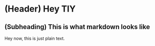 # (Header) Hey TIY

## (Subheading) This is what markdown looks like

Hey now, this is just plain text. 
